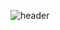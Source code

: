![header](https://capsule-render.vercel.app/api?type=waving&color=gradient&height=300&section=header&text=Home%20Ground&fontSize=90)
